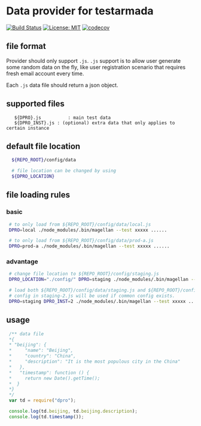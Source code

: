 # Data provider for testarmada

[![Build Status](https://api.travis-ci.org/TestArmada/dpro.svg?branch=master)](https://travis-ci.org/TestArmada/dpro)
[![License: MIT](https://img.shields.io/badge/License-MIT-green.svg)](https://opensource.org/licenses/MIT)
[![codecov](https://codecov.io/gh/TestArmada/dpro/branch/master/graph/badge.svg)](https://codecov.io/gh/TestArmada/dpro)

## file format 
Provider should only support `.js`. `.js` support is to allow user generate some random data on the fly, like user registration scenario that requires fresh email account every time.

Each `.js` data file should return a json object.
## supported files
```
   ${DPRO}.js          : main test data
   ${DPRO_INST}.js : (optional) extra data that only applies to certain instance
```
## default file location
```bash
  ${REPO_ROOT}/config/data

  # file location can be changed by using
  ${DPRO_LOCATION}
```
## file loading rules
### basic
```bash
 # to only load from ${REPO_ROOT}/config/data/local.js
 DPRO=local ./node_modules/.bin/magellan --test xxxxx ......

 # to only load from ${REPO_ROOT}/config/data/prod-a.js
 DPRO=prod-a ./node_modules/.bin/magellan --test xxxxx ......
``` 
### advantage
```bash
 # change file location to ${REPO_ROOT}/config/staging.js
 DPRO_LOCATION="./config/" DPRO=staging ./node_modules/.bin/magellan --test xxxxx ......

 # load both ${REPO_ROOT}/config/data/staging.js and ${REPO_ROOT}/config/data/staging-2.js
 # config in staging-2.js will be used if common config exists.
 DPRO=staging DPRO_INST=2 ./node_modules/.bin/magellan --test xxxxx ......
```

## usage
```javascript
 /** data file
 *{
 * "beijing": {
 *     "name": "Beijing",
 *     "country": "China",
 *     "description": "It is the most populous city in the China"
 *   },
 *   "timestamp": function () {
 *     return new Date().getTime();
 *  }
 *}
 */
 var td = require("dpro");

 console.log(td.beijing, td.beijing.description);
 console.log(td.timestamp());
```